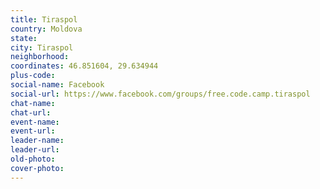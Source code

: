 ```yaml
---
title: Tiraspol
country: Moldova
state: 
city: Tiraspol
neighborhood: 
coordinates: 46.851604, 29.634944
plus-code:
social-name: Facebook
social-url: https://www.facebook.com/groups/free.code.camp.tiraspol
chat-name:
chat-url:
event-name:
event-url:
leader-name:
leader-url:
old-photo: 
cover-photo:
---
```

